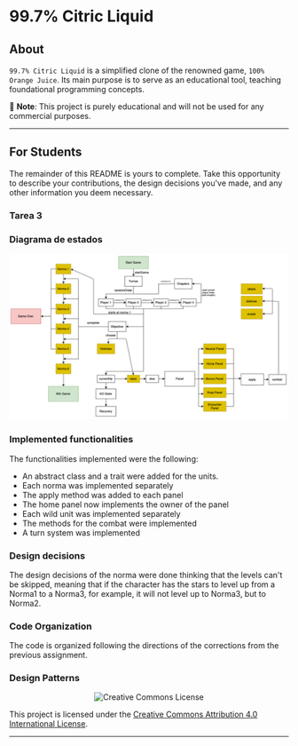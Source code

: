 # 99.7% Citric Liquid

## About

`99.7% Citric Liquid` is a simplified clone of the renowned game, `100% Orange Juice`. Its main
purpose is to serve as an educational tool, teaching foundational programming concepts.

📢 **Note**: This project is purely educational and will not be used for any commercial purposes.

---

## For Students

The remainder of this README is yours to complete. Take this opportunity to describe your
contributions, the design decisions you've made, and any other information you deem necessary.

### Tarea 3

### Diagrama de estados
![Diagrama de estados](docs/diagrama-estados.png)

### Implemented functionalities
The functionalities implemented were the following:

- An abstract class and a trait were added for the units.
- Each norma was implemented separately
- The apply method was added to each panel
- The home panel now implements the owner of the panel
- Each wild unit was implemented separately
- The methods for the combat were implemented
- A turn system was implemented

### Design decisions
The design decisions of the norma were done thinking
that the levels can't be skipped, meaning that if the character 
has the stars to level up from a Norma1 to a Norma3, for example, 
it will not level up to Norma3, but to Norma2.

### Code Organization
The code is organized following the directions of the corrections from the previous assignment.

### Design Patterns

<div style="text-align:center;">
    <img src="https://i.creativecommons.org/l/by/4.0/88x31.png" alt="Creative Commons License">
</div>

This project is licensed under the [Creative Commons Attribution 4.0 International License](http://creativecommons.org/licenses/by/4.0/).

---